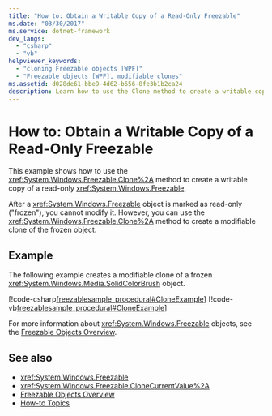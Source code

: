 ```yaml
---
title: "How to: Obtain a Writable Copy of a Read-Only Freezable"
ms.date: "03/30/2017"
ms.service: dotnet-framework
dev_langs: 
  - "csharp"
  - "vb"
helpviewer_keywords: 
  - "cloning Freezable objects [WPF]"
  - "Freezable objects [WPF], modifiable clones"
ms.assetid: d028de61-bbe9-4d62-b656-8fe3b1b2ca24
description: Learn how to use the Clone method to create a writable copy of a read-only Freezable and create a modifiable clone of the frozen object.
---
```

# How to: Obtain a Writable Copy of a Read-Only Freezable

This example shows how to use the <xref:System.Windows.Freezable.Clone%2A> method to create a writable copy of a read-only <xref:System.Windows.Freezable>.

After a <xref:System.Windows.Freezable> object is marked as read-only ("frozen"), you cannot modify it. However, you can use the <xref:System.Windows.Freezable.Clone%2A> method to create a modifiable clone of the frozen object.

## Example

The following example creates a modifiable clone of a frozen <xref:System.Windows.Media.SolidColorBrush> object.

[!code-csharp[freezablesample_procedural#CloneExample](~/samples/snippets/csharp/VS_Snippets_Wpf/freezablesample_procedural/CSharp/freezablesample.cs#cloneexample)]
[!code-vb[freezablesample_procedural#CloneExample](~/samples/snippets/visualbasic/VS_Snippets_Wpf/freezablesample_procedural/visualbasic/freezablesample.vb#cloneexample)]

For more information about <xref:System.Windows.Freezable> objects, see the [Freezable Objects Overview](freezable-objects-overview.md).

## See also

- <xref:System.Windows.Freezable>
- <xref:System.Windows.Freezable.CloneCurrentValue%2A>
- [Freezable Objects Overview](freezable-objects-overview.md)
- [How-to Topics](base-elements-how-to-topics.md)
